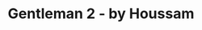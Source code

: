 ---
title: "Gentleman 2 - by Houssam"
url: /endingen-am-kaiserstuhl/gentleman-2-by-houssam/
shop: Friseur
---